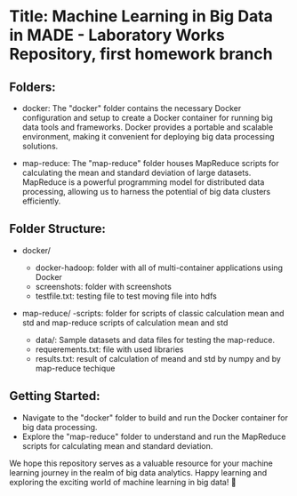 # Title: Machine Learning in Big Data in MADE - Laboratory Works Repository, first homework branch

## Folders:

 - docker: The "docker" folder contains the necessary Docker configuration and setup to create a Docker container for running big data tools and frameworks. Docker provides a portable and scalable environment, making it convenient for deploying big data processing solutions.

 - map-reduce: The "map-reduce" folder houses MapReduce scripts for calculating the mean and standard deviation of large datasets. MapReduce is a powerful programming model for distributed data processing, allowing us to harness the potential of big data clusters efficiently.

## Folder Structure:

- docker/

     - docker-hadoop: folder with all of multi-container applications using Docker
     - screenshots: folder with screenshots 
     - testfile.txt: testing file to test moving file into hdfs
- map-reduce/
    -scripts: folder for scripts of classic calculation mean and std and map-reduce scripts of calculation mean and std
    - data/: Sample datasets and data files for testing the map-reduce.
    - requerements.txt: file with used libraries
    - results.txt: result of calculation of meand and std by numpy and by map-reduce techique
  
## Getting Started:
 - Navigate to the "docker" folder to build and run the Docker container for big data processing.
 - Explore the "map-reduce" folder to understand and run the MapReduce scripts for calculating mean and standard deviation.

We hope this repository serves as a valuable resource for your machine learning journey in the realm of big data analytics. Happy learning and exploring the exciting world of machine learning in big data! 🚀
